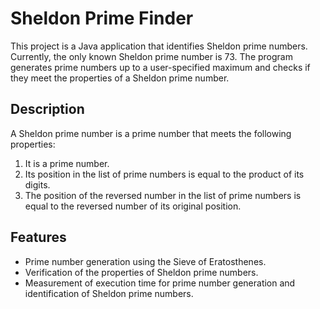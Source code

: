 # Sheldon Prime Finder

This project is a Java application that identifies Sheldon prime numbers. Currently, the only known Sheldon prime number is 73. The program generates prime numbers up to a user-specified maximum and checks if they meet the properties of a Sheldon prime number.

## Description

A Sheldon prime number is a prime number that meets the following properties:

1. It is a prime number.
2. Its position in the list of prime numbers is equal to the product of its digits.
3. The position of the reversed number in the list of prime numbers is equal to the reversed number of its original position.

## Features

- Prime number generation using the Sieve of Eratosthenes.
- Verification of the properties of Sheldon prime numbers.
- Measurement of execution time for prime number generation and identification of Sheldon prime numbers.